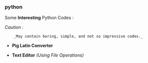 ### python
Some __Interesting__ Python Codes : 

   _Caution_ :

   		_May contain boring, simple, and not so impressive codes._

- __Pig Latin Converter__
 
- __Text Editor__ _(Using File Operations)_

